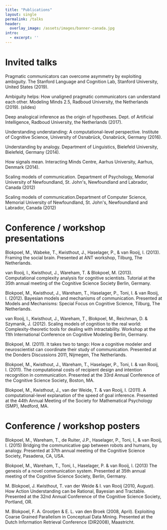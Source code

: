 ```yaml
---
title: "Publications"
layout: single
permalink: /talks
header:
  overlay_image: /assets/images/banner-canada.jpg
intro:
  - excerpt: ''
---
```


# Invited talks

Pragmatic communicators can overcome asymmetry by exploiting ambiguity. The Stanford Language and Cognition Lab, Stanford University, United States (2019).

Ambiguity helps: How unaligned pragmatic communicators can understand each other. Modeling Minds 2.5, Radboud University, the Netherlands (2019). (slides)

Deep analogical inference as the origin of hypotheses. Dept. of Artificial Intelligence, Radboud University, the Netherlands (2017).

Understanding understanding: A computational-level perspective. Institute of Cognitive Science, University of Osnabrück, Osnabrück, Germany (2016).

Understanding by analogy. Department of Linguistics, Bielefeld University, Bielefeld, Germany (2014).

How signals mean. Interacting Minds Centre, Aarhus University, Aarhus, Denmark (2014).

Scaling models of communication. Department of Psychology, Memorial University of Newfoundland, St. John's, Newfoundland and Labrador, Canada (2012)

Scaling models of communication.Department of Computer Science, Memorial University of Newfoundland, St. John's, Newfoundland and Labrador, Canada (2012)

# Conference / workshop presentations

Blokpoel, M., Wabeke, T., Kwisthout, J., Haselager, P., & van Rooij, I. (2013). Framing the social brain. Presented at ANT workshop, Tilburg, The Netherlands.

van Rooij, I., Kwisthout, J., Wareham, T. & Blokpoel, M. (2013). Computational complexity analysis for cognitive scientists. Tutorial at the 35th annual meeting of the Cognitive Science Society Berlin, Germany.

Blokpoel, M., Kwisthout, J., Wareham, T., Haselager, P., Toni, I. & van Rooij, I. (2012). Bayesian models and mechanisms of communication. Presented at Models and Mechanisms: Special Focus on Cognitive Science, Tilburg, The Netherlands.

van Rooij, I., Kwisthout, J., Wareham, T., Blokpoel, M., Reichman, D. & Szymanik, J. (2012). Scaling models of cognition to the real world: Complexity-theoretic tools for dealing with intractability. Workshop at the 11th International Conference on Cognitive Modeling Berlin, Germany.

Blokpoel, M. (2011). It takes two to tango: How a cognitive modeler and neuroscientist can coordinate their study of communication. Presented at the Donders Discussions 2011, Nijmegen, The Netherlands.

Blokpoel, M., Kwisthout, J., Wareham, T., Haselager, P., Toni, I. & van Rooij, I. (2011). The computational costs of recipient design and intention recognition in communication. Presented at the 33rd Annual Conference of the Cognitive Science Society, Boston, MA.

Blokpoel, M., Kwisthout, J., van der Weide, T. & van Rooij, I. (2011). A computational-level explanation of the speed of goal inference. Presented at the 44th Annual Meeting of the Society for Mathematical Psychology (SMP), Medford, MA.

# Conference / workshop posters

Blokpoel, M., Wareham, T., de Ruiter, J.P., Haselager, P., Toni, I., & van Rooij, I. (2015) Bridging the communicative gap between robots and humans, by analogy. Presented at 37th annual meeting of the Cognitive Science Society, Pasadena, CA, USA.

Blokpoel, M., Wareham, T., Toni, I., Haselager, P. & van Rooij, I. (2013) The genesis of a novel communication system. Presented at 35th annual meeting of the Cognitive Science Society, Berlin, Germany.

M. Blokpoel, J. Kwisthout, T. van der Weide & I. van Rooij (2010, August). How Action Understanding can be Rational, Bayesian and Tractable. Presented at the 32nd Annual Conference of the Cognitive Science Society, Portland, OR.

M. Blokpoel, F. A. Grootjen & E. L. van den Broek (2008, April). Exploiting Coarse Grained Parallelism in Conceptual Data Mining. Presented at the Dutch Information Retrieval Conference (DIR2008), Maastricht.
